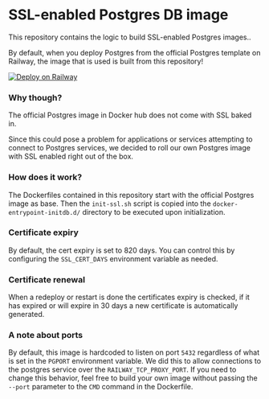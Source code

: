 # SSL-enabled Postgres DB image

This repository contains the logic to build SSL-enabled Postgres images..

By default, when you deploy Postgres from the official Postgres template on Railway, the image that is used is built from this repository!

[![Deploy on Railway](https://railway.app/button.svg)](https://railway.app/template/postgres)

### Why though?

The official Postgres image in Docker hub does not come with SSL baked in.

Since this could pose a problem for applications or services attempting to connect to Postgres services, we decided to roll our own Postgres image with SSL enabled right out of the box.

### How does it work?

The Dockerfiles contained in this repository start with the official Postgres image as base. Then the `init-ssl.sh` script is copied into the `docker-entrypoint-initdb.d/` directory to be executed upon initialization.

### Certificate expiry

By default, the cert expiry is set to 820 days. You can control this by configuring the `SSL_CERT_DAYS` environment variable as needed.

### Certificate renewal

When a redeploy or restart is done the certificates expiry is checked, if it has expired or will expire in 30 days a new certificate is automatically generated.

### A note about ports

By default, this image is hardcoded to listen on port `5432` regardless of what is set in the `PGPORT` environment variable. We did this to allow connections to the postgres service over the `RAILWAY_TCP_PROXY_PORT`. If you need to change this behavior, feel free to build your own image without passing the `--port` parameter to the `CMD` command in the Dockerfile.
